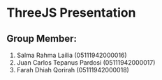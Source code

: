 # ThreeJS Presentation
## Group Member:
1. Salma Rahma Lailia (05111942000016)
2. Juan Carlos Tepanus Pardosi (05111942000017)
3. Farah Dhiah Qorirah (05111942000018)

